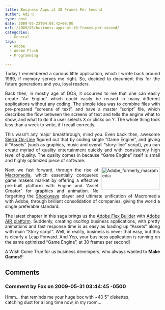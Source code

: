 ```yaml
---
title: Business Apps at 30 Frames Per Second
author: Adi R
type: post
date: 2009-05-22T04:08:42+00:00
url: /2009/05/business-apps-at-30-frames-per-second/
categories:
  - General
tags:
  - Adobe
  - Adobe Flash
  - Programming

---
```

<p align="justify">
  Today I remembered a curious little application, which I wrote back around 1989, if memory serves me right. So, decided to document this for the future generations and you, loyal readers.
</p>

<p align="justify">
  Back then, in mostly age of DOS, it occurred to me that one can easily create “An Engine” which could easily be reused in many different applications without any coding. The simple idea was to combine files with pre-prepared “screens of text”, and have a master “script” file, which describes the flow between the screens of text and tells the engine what to show, and what to do if a user selects X or clicks on Y. The whole thing took less than a week to write, if I recall correctly.
</p>

<p align="justify">
  This wasn’t any major breakthrough, mind you. Even back then, awesome <a href="http://en.wikipedia.org/wiki/Sierra_Entertainment" target="_blank">Sierra On-Line</a> figured out that by coding single “Game Engine”, and giving it "Assets” (such as graphics, music and overall “story-line” script), you can create myriad of quality entertainment quickly and with consistently high level of quality. The quality comes in because “Game Engine” itself is small and highly optimized piece of software.
</p>

<p align="justify">
  <img style="border-bottom: 0px; border-left: 0px; margin: 0px 0px 0px 10px; display: inline; border-top: 0px; border-right: 0px" title="Adobe_formerly_macromedia" border="0" alt="Adobe_formerly_macromedia" align="right" src="https://i1.wp.com/www.adir1.com/uploads/2009/05/adobe-formerly-macromedia.png?resize=190%2C72" width="190" height="72" data-recalc-dims="1" />Next we fast forward, through the rise of <a href="http://en.wikipedia.org/wiki/Macromedia" target="_blank">Macromedia</a>, which essentially conquered game makers market by offering a effective pre-built platform with Engine and “Asset Creator” for graphics and animation. No forgetting the <a href="http://en.wikipedia.org/wiki/Adobe_Shockwave" target="_blank">Shockwave</a> player and ultimate unification of Macromedia with Adobe, through brilliant consolidation of companies, giving the world a single preferable standard.
</p>

<p align="justify">
  The latest chapter in this saga brings us the <a href="http://www.adobe.com/products/flex/" target="_blank">Adobe Flex Builder</a> with <a href="http://www.adobe.com/products/air/" target="_blank">Adobe AIR platform</a>. Suddenly, creating <em>exciting</em> business applications, with pretty animations and fast response time is as easy as loading up “Assets” along with main “Story script”. Well, in reality, business is never that easy, but this is clearly a Leap Forward. And Yep, your business application is running on the same optimized “Game Engine”, at 30 frames per second!
</p>

<p align="justify">
  A Wish Come True for us business developers, who always wanted to <strong>Make Games</strong>!!!
</p>

## Comments

### Comment by Fox on 2009-05-31 03:44:45 -0500
Hmm&#8230; that reminds me your huge box with ~40 5&#8243; diskettes,  
catching dust for a long time now, in my room&#8230;